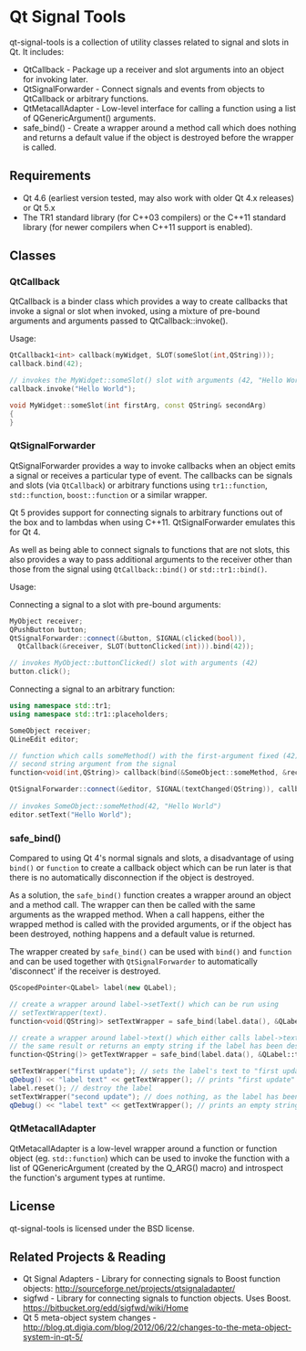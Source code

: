 # Qt Signal Tools

qt-signal-tools is a collection of utility classes related to signal and slots in Qt.  It includes:
 * QtCallback - Package up a receiver and slot arguments into an object for invoking later.
 * QtSignalForwarder - Connect signals and events from objects to QtCallback or arbitrary functions.
 * QtMetacallAdapter - Low-level interface for calling a function using a list of QGenericArgument() arguments.
 * safe_bind() - Create a wrapper around a method call which does nothing and returns a default value if
  the object is destroyed before the wrapper is called.

## Requirements

 * Qt 4.6 (earliest version tested, may also work with older Qt 4.x releases) or Qt 5.x
 * The TR1 standard library (for C++03 compilers) or the C++11 standard library
  (for newer compilers when C++11 support is enabled).

## Classes

### QtCallback

QtCallback is a binder class which provides a way to create callbacks that invoke a signal or slot
when invoked, using a mixture of pre-bound arguments and arguments passed to QtCallback::invoke().

Usage:
```cpp
QtCallback1<int> callback(myWidget, SLOT(someSlot(int,QString)));
callback.bind(42);

// invokes the MyWidget::someSlot() slot with arguments (42, "Hello World")
callback.invoke("Hello World");

void MyWidget::someSlot(int firstArg, const QString& secondArg)
{
}
```

### QtSignalForwarder

QtSignalForwarder provides a way to invoke callbacks when an object emits a signal or receives
a particular type of event.  The callbacks can be signals and slots
(via `QtCallback`) or arbitrary functions using `tr1::function`, `std::function`, `boost::function` or
a similar wrapper.

Qt 5 provides support for connecting signals to arbitrary functions out of the box and to lambdas
when using C++11.  QtSignalForwarder emulates this for Qt 4.

As well as being able to connect signals to functions that are not slots, this also provides
a way to pass additional arguments to the receiver other than those from the signal using `QtCallback::bind()`
or `std::tr1::bind()`.

Usage:

Connecting a signal to a slot with pre-bound arguments:
```cpp
MyObject receiver;
QPushButton button;
QtSignalForwarder::connect(&button, SIGNAL(clicked(bool)),
  QtCallback(&receiver, SLOT(buttonClicked(int))).bind(42));

// invokes MyObject::buttonClicked() slot with arguments (42)
button.click();
```

Connecting a signal to an arbitrary function:
```cpp
using namespace std::tr1;
using namespace std::tr1::placeholders;

SomeObject receiver;
QLineEdit editor;

// function which calls someMethod() with the first-argument fixed (42) and the
// second string argument from the signal
function<void(int,QString)> callback(bind(&SomeObject::someMethod, &receiver, 42, _1));

QtSignalForwarder::connect(&editor, SIGNAL(textChanged(QString)), callback);
  
// invokes SomeObject::someMethod(42, "Hello World")
editor.setText("Hello World");
```

### safe_bind()

Compared to using Qt 4's normal signals and slots, a disadvantage of using `bind()` or `function` to
create a callback object which can be run later is that there is no automatically disconnection
if the object is destroyed.

As a solution, the `safe_bind()` function creates a wrapper around an object and a method call.  The
wrapper can then be called with the same arguments as the wrapped method.  When a call happens,
either the wrapped method is called with the provided arguments, or if the object has been destroyed,
nothing happens and a default value is returned.

The wrapper created by `safe_bind()` can be used with `bind()` and `function` and can be used together
with `QtSignalForwarder` to automatically 'disconnect' if the receiver is destroyed.

```cpp
QScopedPointer<QLabel> label(new QLabel);

// create a wrapper around label->setText() which can be run using
// setTextWrapper(text).
function<void(QString)> setTextWrapper = safe_bind(label.data(), &QLabel::setText);

// create a wrapper around label->text() which either calls label->text() and returns
// the same result or returns an empty string if the label has been destroyed
function<QString()> getTextWrapper = safe_bind(label.data(), &QLabel::text);

setTextWrapper("first update"); // sets the label's text to "first update"
qDebug() << "label text" << getTextWrapper(); // prints "first update"
label.reset(); // destroy the label
setTextWrapper("second update"); // does nothing, as the label has been destroyed
qDebug() << "label text" << getTextWrapper(); // prints an empty string
```

### QtMetacallAdapter

QtMetacallAdapter is a low-level wrapper around a function or function object (eg. `std::function`)
which can be used to invoke the function with a list of QGenericArgument (created by the Q_ARG() macro)
and introspect the function's argument types at runtime.

## License

qt-signal-tools is licensed under the BSD license.

## Related Projects & Reading

 * Qt Signal Adapters - Library for connecting signals to Boost function objects: http://sourceforge.net/projects/qtsignaladapter/
 * sigfwd - Library for connecting signals to function objects.  Uses Boost. https://bitbucket.org/edd/sigfwd/wiki/Home
 * Qt 5 meta-object system changes - http://blog.qt.digia.com/blog/2012/06/22/changes-to-the-meta-object-system-in-qt-5/
